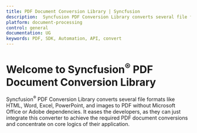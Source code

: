 ```yaml
---
title: PDF Document Conversion Library | Syncfusion
description:  Syncfusion PDF Conversion Library converts several file formats like HTML, Word, Excel, PowerPoint, and images to PDF without Microsoft Office or Adobe dependencies.
platform: document-processing
control: general
documentation: UG
keywords: PDF, SDK, Automation, API, convert
---
```


# Welcome to Syncfusion<sup>&reg;</sup> PDF Document Conversion Library

Syncfusion<sup>&reg;</sup> PDF Conversion Library converts several file formats like HTML, Word, Excel, PowerPoint, and images to PDF without Microsoft Office or Adobe dependencies. It eases the developers, as they can just integrate this converter to achieve the required PDF document conversions and concentrate on core logics of their application.

